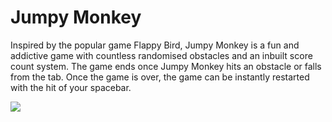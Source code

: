 # Jumpy Monkey
Inspired by the popular game Flappy Bird, Jumpy Monkey is a fun and addictive game with countless randomised obstacles and an inbuilt score count system.
The game ends once Jumpy Monkey hits an obstacle or falls from the tab.
Once the game is over, the game can be instantly restarted with the hit of your spacebar.

![](https://github.com/Albin04Sway/Jumpy-Monkey/blob/main/JumpyMonkey/JumpyMonkey.gif)
